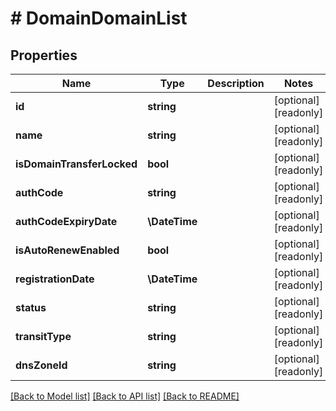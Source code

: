 # # DomainDomainList

## Properties

Name | Type | Description | Notes
------------ | ------------- | ------------- | -------------
**id** | **string** |  | [optional] [readonly]
**name** | **string** |  | [optional] [readonly]
**isDomainTransferLocked** | **bool** |  | [optional] [readonly]
**authCode** | **string** |  | [optional] [readonly]
**authCodeExpiryDate** | **\DateTime** |  | [optional] [readonly]
**isAutoRenewEnabled** | **bool** |  | [optional] [readonly]
**registrationDate** | **\DateTime** |  | [optional] [readonly]
**status** | **string** |  | [optional] [readonly]
**transitType** | **string** |  | [optional] [readonly]
**dnsZoneId** | **string** |  | [optional] [readonly]

[[Back to Model list]](../../README.md#models) [[Back to API list]](../../README.md#endpoints) [[Back to README]](../../README.md)

